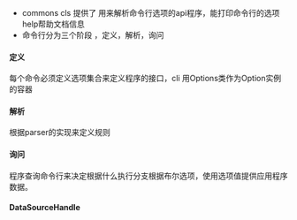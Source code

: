 - commons cls 提供了 用来解析命令行选项的api程序，能打印命令行的选项help帮助文档信息
- 命令行分为三个阶段 ，定义，解析，询问

#### 定义
每个命令必须定义选项集合来定义程序的接口，cli 用Options类作为Option实例的容器

#### 解析
根据parser的实现来定义规则

#### 询问
程序查询命令行来决定根据什么执行分支根据布尔选项，使用选项值提供应用程序数据。

#### DataSourceHandle 



